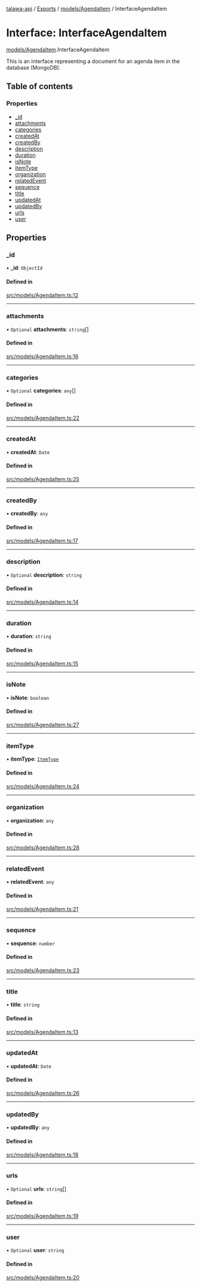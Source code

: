 [talawa-api](../README.md) / [Exports](../modules.md) / [models/AgendaItem](../modules/models_AgendaItem.md) / InterfaceAgendaItem

# Interface: InterfaceAgendaItem

[models/AgendaItem](../modules/models_AgendaItem.md).InterfaceAgendaItem

This is an interface representing a document for an agenda item in the database (MongoDB).

## Table of contents

### Properties

- [\_id](models_AgendaItem.InterfaceAgendaItem.md#_id)
- [attachments](models_AgendaItem.InterfaceAgendaItem.md#attachments)
- [categories](models_AgendaItem.InterfaceAgendaItem.md#categories)
- [createdAt](models_AgendaItem.InterfaceAgendaItem.md#createdat)
- [createdBy](models_AgendaItem.InterfaceAgendaItem.md#createdby)
- [description](models_AgendaItem.InterfaceAgendaItem.md#description)
- [duration](models_AgendaItem.InterfaceAgendaItem.md#duration)
- [isNote](models_AgendaItem.InterfaceAgendaItem.md#isnote)
- [itemType](models_AgendaItem.InterfaceAgendaItem.md#itemtype)
- [organization](models_AgendaItem.InterfaceAgendaItem.md#organization)
- [relatedEvent](models_AgendaItem.InterfaceAgendaItem.md#relatedevent)
- [sequence](models_AgendaItem.InterfaceAgendaItem.md#sequence)
- [title](models_AgendaItem.InterfaceAgendaItem.md#title)
- [updatedAt](models_AgendaItem.InterfaceAgendaItem.md#updatedat)
- [updatedBy](models_AgendaItem.InterfaceAgendaItem.md#updatedby)
- [urls](models_AgendaItem.InterfaceAgendaItem.md#urls)
- [user](models_AgendaItem.InterfaceAgendaItem.md#user)

## Properties

### \_id

• **\_id**: `ObjectId`

#### Defined in

[src/models/AgendaItem.ts:12](https://github.com/PalisadoesFoundation/talawa-api/blob/e5f7a9d/src/models/AgendaItem.ts#L12)

___

### attachments

• `Optional` **attachments**: `string`[]

#### Defined in

[src/models/AgendaItem.ts:16](https://github.com/PalisadoesFoundation/talawa-api/blob/e5f7a9d/src/models/AgendaItem.ts#L16)

___

### categories

• `Optional` **categories**: `any`[]

#### Defined in

[src/models/AgendaItem.ts:22](https://github.com/PalisadoesFoundation/talawa-api/blob/e5f7a9d/src/models/AgendaItem.ts#L22)

___

### createdAt

• **createdAt**: `Date`

#### Defined in

[src/models/AgendaItem.ts:25](https://github.com/PalisadoesFoundation/talawa-api/blob/e5f7a9d/src/models/AgendaItem.ts#L25)

___

### createdBy

• **createdBy**: `any`

#### Defined in

[src/models/AgendaItem.ts:17](https://github.com/PalisadoesFoundation/talawa-api/blob/e5f7a9d/src/models/AgendaItem.ts#L17)

___

### description

• `Optional` **description**: `string`

#### Defined in

[src/models/AgendaItem.ts:14](https://github.com/PalisadoesFoundation/talawa-api/blob/e5f7a9d/src/models/AgendaItem.ts#L14)

___

### duration

• **duration**: `string`

#### Defined in

[src/models/AgendaItem.ts:15](https://github.com/PalisadoesFoundation/talawa-api/blob/e5f7a9d/src/models/AgendaItem.ts#L15)

___

### isNote

• **isNote**: `boolean`

#### Defined in

[src/models/AgendaItem.ts:27](https://github.com/PalisadoesFoundation/talawa-api/blob/e5f7a9d/src/models/AgendaItem.ts#L27)

___

### itemType

• **itemType**: [`ItemType`](../enums/models_AgendaItem.ItemType.md)

#### Defined in

[src/models/AgendaItem.ts:24](https://github.com/PalisadoesFoundation/talawa-api/blob/e5f7a9d/src/models/AgendaItem.ts#L24)

___

### organization

• **organization**: `any`

#### Defined in

[src/models/AgendaItem.ts:28](https://github.com/PalisadoesFoundation/talawa-api/blob/e5f7a9d/src/models/AgendaItem.ts#L28)

___

### relatedEvent

• **relatedEvent**: `any`

#### Defined in

[src/models/AgendaItem.ts:21](https://github.com/PalisadoesFoundation/talawa-api/blob/e5f7a9d/src/models/AgendaItem.ts#L21)

___

### sequence

• **sequence**: `number`

#### Defined in

[src/models/AgendaItem.ts:23](https://github.com/PalisadoesFoundation/talawa-api/blob/e5f7a9d/src/models/AgendaItem.ts#L23)

___

### title

• **title**: `string`

#### Defined in

[src/models/AgendaItem.ts:13](https://github.com/PalisadoesFoundation/talawa-api/blob/e5f7a9d/src/models/AgendaItem.ts#L13)

___

### updatedAt

• **updatedAt**: `Date`

#### Defined in

[src/models/AgendaItem.ts:26](https://github.com/PalisadoesFoundation/talawa-api/blob/e5f7a9d/src/models/AgendaItem.ts#L26)

___

### updatedBy

• **updatedBy**: `any`

#### Defined in

[src/models/AgendaItem.ts:18](https://github.com/PalisadoesFoundation/talawa-api/blob/e5f7a9d/src/models/AgendaItem.ts#L18)

___

### urls

• `Optional` **urls**: `string`[]

#### Defined in

[src/models/AgendaItem.ts:19](https://github.com/PalisadoesFoundation/talawa-api/blob/e5f7a9d/src/models/AgendaItem.ts#L19)

___

### user

• `Optional` **user**: `string`

#### Defined in

[src/models/AgendaItem.ts:20](https://github.com/PalisadoesFoundation/talawa-api/blob/e5f7a9d/src/models/AgendaItem.ts#L20)
